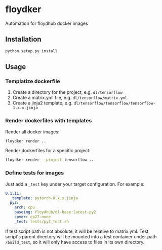 floydker
========

Automation for floydhub docker images


Installation
------------

```bash
python setup.py install
```


Usage
-----

### Templatize dockerfile

1. Create a directory for the project, e.g. `dl/tensorflow`
2. Create a matrix.yml file, e.g. `dl/tensorflow/matrix.yml`
3. Create a jinja2 template, e.g. `dl/tensorflow/tensorflow/tensorflow-1.x.x.jinja`


### Render dockerfiles with templates

Render all docker images:

```bash
floydker render ..
```

Render dockerfiles for a specific project:

```bash
floydker render --project tensorflow ..
```


### Define tests for images

Just add a `_test` key under your target configuration. For example:

```yaml
0.1.11:
  _template: pytorch-0.x.x.jinja
  py2:
    arch: cpu
    baseimg: floydhub/dl-base:latest-py2
    cpver: cp27-none
    _test: tests/py2_test.sh
```

If test script path is not absolute, it will be relative to matrix.yml. Test
script's parent directory will be mounted into a test container under path
`/build_test`, so it will only have access to files in its own directory.

